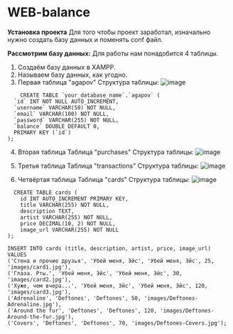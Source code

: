 # WEB-balance

**Установка проекта**
Для того чтобы проект заработал, изначально нужно создать базу данных и поменять conf файл.

**Рассмотрим базу данных:**
Для работы нам понадобится 4 таблицы.

  1. Создаём базу данных в XAMPP.
  2. Называем базу данных, как угодно.
  3. Первая таблица "agapov"
     Структура таблицы:
     ![image](https://github.com/user-attachments/assets/34294519-ca1e-480d-be7b-0f81667f1783)

````
    CREATE TABLE `your_database_name`.`agapov` (
  `id` INT NOT NULL AUTO_INCREMENT,
  `username` VARCHAR(50) NOT NULL,
  `email` VARCHAR(100) NOT NULL,
  `password` VARCHAR(255) NOT NULL,
  `balance` DOUBLE DEFAULT 0,
  PRIMARY KEY (`id`)
);
````

  4. Вторая таблица
     Таблица "purchases"
     Структура таблицы:
     ![image](https://github.com/user-attachments/assets/a50408d9-9d2c-4dd7-9275-9ae822f525a4)

  5. Третья таблица
    Таблица "transactions"
    Структура таблицы:
    ![image](https://github.com/user-attachments/assets/c8971f68-ba06-4ee5-8629-c46d3146469c)
  6. Четвёртая таблица 
    Таблица "cards" 
    Структура таблицы: 
    ![image](https://github.com/user-attachments/assets/4c34a2f0-e192-463d-a9c4-e2bed6f9a7aa)

````
  CREATE TABLE cards (
    id INT AUTO_INCREMENT PRIMARY KEY,
    title VARCHAR(255) NOT NULL,
    description TEXT,
    artist VARCHAR(255) NOT NULL,
    price DECIMAL(10, 2) NOT NULL,
    image_url VARCHAR(255) NOT NULL
);

INSERT INTO cards (title, description, artist, price, image_url) VALUES
('Стена и прочие друзья', 'Убей меня, Эйс', 'Убей меня, Эйс', 25, 'images/card1.jpg'),
('Глаза. Рты.', 'Убей меня, Эйс', 'Убей меня, Эйс', 30, 'images/card2.jpg'),
('Хуже, чем вчера...', 'Убей меня, Эйс', 'Убей меня, Эйс', 120, 'images/card3.jpg'),
('Adrenaline', 'Deftones', 'Deftones', 50, 'images/Deftones-Adrenaline.jpg'),
('Around the fur', 'Deftones', 'Deftones', 120, 'images/Deftones-Around-the-fur.jpg'),
('Covers', 'Deftones', 'Deftones', 70, 'images/Deftones-Covers.jpg');
````
